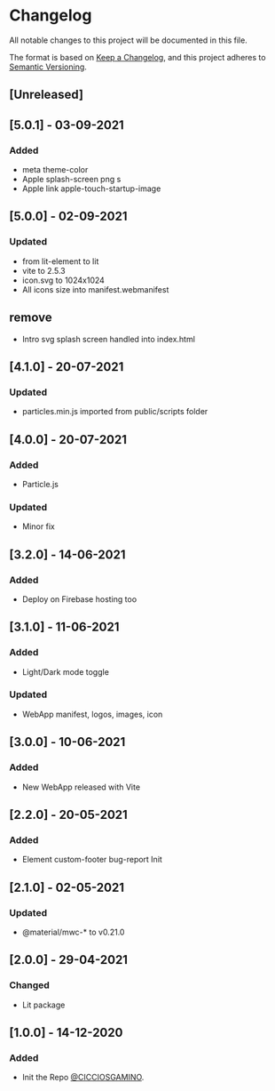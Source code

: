 # Changelog
All notable changes to this project will be documented in this file.

The format is based on [Keep a Changelog](https://keepachangelog.com/en/1.0.0/),
and this project adheres to [Semantic Versioning](https://semver.org/spec/v2.0.0.html).

## [Unreleased]

## [5.0.1] - 03-09-2021
### Added
  - meta theme-color
  - Apple splash-screen png s
  - Apple link apple-touch-startup-image

## [5.0.0] - 02-09-2021
### Updated
  - from lit-element to lit
  - vite to 2.5.3
  - icon.svg to 1024x1024
  - All icons size into manifest.webmanifest

## remove
  - Intro svg splash screen handled into index.html

## [4.1.0] - 20-07-2021
### Updated
  - particles.min.js imported from public/scripts folder

## [4.0.0] - 20-07-2021
### Added
  - Particle.js
### Updated 
  - Minor fix

## [3.2.0] - 14-06-2021
### Added
  - Deploy on Firebase hosting too

## [3.1.0] - 11-06-2021
### Added
  - Light/Dark mode toggle
### Updated
  - WebApp manifest, logos, images, icon

## [3.0.0] - 10-06-2021
### Added
  - New WebApp released with Vite

## [2.2.0] - 20-05-2021
### Added
  - Element custom-footer bug-report Init

## [2.1.0] - 02-05-2021
### Updated 
  - @material/mwc-* to v0.21.0

## [2.0.0] - 29-04-2021
### Changed
  - Lit package

## [1.0.0] - 14-12-2020
### Added
- Init the Repo [@CICCIOSGAMINO](https://github.com/CICCIOSGAMINO).